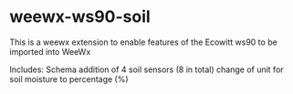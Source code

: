 # weewx-ws90-soil

This is a weewx extension to enable features of the Ecowitt ws90 to be imported into WeeWx

Includes:
Schema addition of 4 soil sensors (8 in total)
change of unit for soil moisture to percentage (%)
